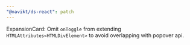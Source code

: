 ```yaml
---
"@navikt/ds-react": patch
---
```


ExpansionCard: Omit `onToggle` from extending `HTMLAttributes<HTMLDivElement>` to avoid overlapping with popover api.
